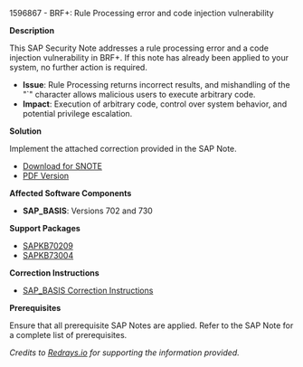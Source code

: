 1596867 - BRF+: Rule Processing error and code injection vulnerability

**Description**

This SAP Security Note addresses a rule processing error and a code injection vulnerability in BRF+. If this note has already been applied to your system, no further action is required.

- **Issue**: Rule Processing returns incorrect results, and mishandling of the "`" character allows malicious users to execute arbitrary code.
- **Impact**: Execution of arbitrary code, control over system behavior, and potential privilege escalation.

**Solution**

Implement the attached correction provided in the SAP Note.

- [Download for SNOTE](https://notesdownloads.sap.com/note/0040000009479902017)
- [PDF Version](https://userapps.support.sap.com/sap/support/sfm/notes/print/0001596867?language=en-US&token=43AF5B16AD1C0551C23C60BA73BA38FB)

**Affected Software Components**

- **SAP_BASIS**: Versions 702 and 730

**Support Packages**

- [SAPKB70209](https://me.sap.com/supportpackage/SAPKB70209)
- [SAPKB73004](https://me.sap.com/supportpackage/SAPKB73004)

**Correction Instructions**

- [SAP_BASIS Correction Instructions](https://me.sap.com/corrins/0001596867/41)

**Prerequisites**

Ensure that all prerequisite SAP Notes are applied. Refer to the SAP Note for a complete list of prerequisites.

*Credits to [Redrays.io](https://redrays.io) for supporting the information provided.*